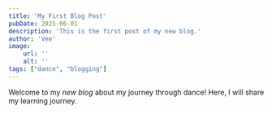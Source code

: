 ```yaml
---
title: 'My First Blog Post'
pubDate: 2025-06-01
description: 'This is the first post of my new blog.'
author: 'Vee'
image:
    url: ''
    alt: ''
tags: ["dance", "blogging"]
---
```


Welcome to my _new blog_ about my journey through dance! Here, I will share my learning journey.